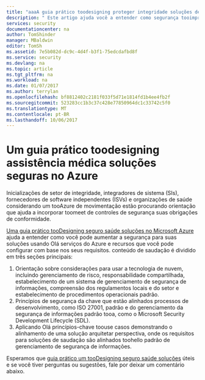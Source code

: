 ```yaml
---
title: "aaaA guia prático toodesigning proteger integridade soluções de suporte no Azure | Microsoft Docs"
description: " Este artigo ajuda você a entender como segurança tooimprove para suas soluções de assistência médica usando hello Azure serviços e recursos que você configurar. "
services: security
documentationcenter: na
author: TomShinder
manager: MBaldwin
editor: TomSh
ms.assetid: 7e5b082d-dc9c-4d4f-b3f1-75edcdafbd8f
ms.service: security
ms.devlang: na
ms.topic: article
ms.tgt_pltfrm: na
ms.workload: na
ms.date: 01/07/2017
ms.author: terrylan
ms.openlocfilehash: bf8812402c2181f033f5d71e1814fd1b4ee4fb2f
ms.sourcegitcommit: 523283cc1b3c37c428e77850964dc1c33742c5f0
ms.translationtype: MT
ms.contentlocale: pt-BR
ms.lasthandoff: 10/06/2017
---
```

# <a name="a-practical-guide-toodesigning-secure-health-care-solutions-in-azure"></a>Um guia prático toodesigning assistência médica soluções seguras no Azure
Inicializações de setor de integridade, integradores de sistema (SIs), fornecedores de software independentes (ISVs) e organizações de saúde considerando um tooAzure de movimentação estão procurando orientação que ajuda a incorporar toomeet de controles de segurança suas obrigações de conformidade.

[Uma guia prático tooDesigning seguro saúde soluções no Microsoft Azure](https://aka.ms/azureindustrysecurity) ajuda a entender como você pode aumentar a segurança para suas soluções usando Olá serviços do Azure e recursos que você pode configurar com base nos seus requisitos.
conteúdo de saudação é dividido em três seções principais:

1. Orientação sobre considerações para usar a tecnologia de nuvem, incluindo gerenciamento de risco, responsabilidade compartilhada, estabelecimento de um sistema de gerenciamento de segurança de informações, compreensão dos regulamentos locais e do setor e estabelecimento de procedimentos operacionais padrão.
2. Princípios de segurança da chave que estão alinhados processos de desenvolvimento, como ISO 27001, padrão e do gerenciamento da segurança de informações padrão tooa, como o Microsoft Security Development Lifecycle (SDL).
3. Aplicando Olá princípios-chave toouse casos demonstrando o alinhamento de uma solução arquitetar perspectiva, onde os requisitos para soluções de saudação são alinhados toohello padrão de gerenciamento de segurança de informações.

Esperamos que [guia prático um tooDesigning seguro saúde soluções](https://aka.ms/azureindustrysecurity) úteis e se você tiver perguntas ou sugestões, fale por deixar um comentário abaixo.
